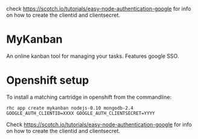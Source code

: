 
check https://scotch.io/tutorials/easy-node-authentication-google for info on how to create the clientid and clientsecret.

MyKanban
=============
An online kanban tool for managing your tasks. Features google SSO.


Openshift setup
=============
To install a matching cartridge in openshift from the commandline:
```
rhc app create mykanban nodejs-0.10 mongodb-2.4 GOOGLE_AUTH_CLIENTID=XXXX GOOGLE_AUTH_CLIENTSECRET=YYYY
```
Check https://scotch.io/tutorials/easy-node-authentication-google for info on how to create the clientid and clientsecret.
